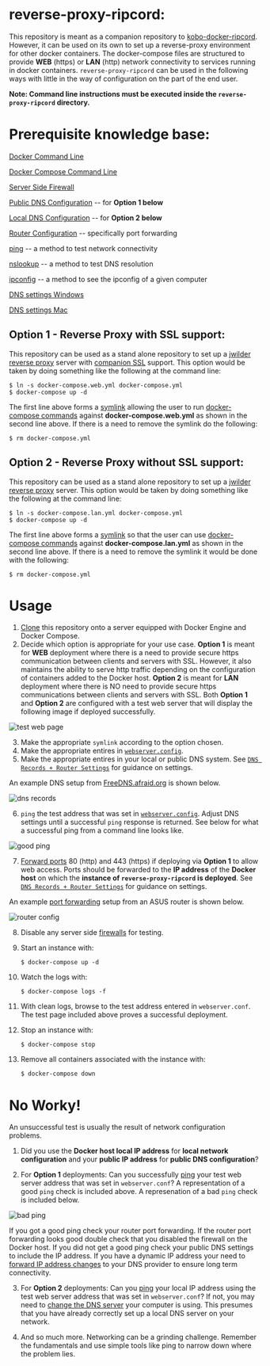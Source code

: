 # reverse-proxy-ripcord:
This repository is meant as a companion repository to [kobo-docker-ripcord](https://github.com/jpstaub/kobo-docker-ripcord).
However, it can be used on its own to set up a reverse-proxy environment for other docker containers. The docker-compose files are structured to provide **WEB** (https) or **LAN** (http) network connectivity to services running in docker containers. `reverse-proxy-ripcord` can be used in the following ways with little in the way of configuration on the part of the end user.

**Note: Command line instructions must be executed inside the `reverse-proxy-ripcord` directory.**

# Prerequisite knowledge base:
[Docker Command Line](https://docs.docker.com/engine/reference/commandline/cli/)

[Docker Compose Command Line](https://docs.docker.com/compose/reference/)

[Server Side Firewall](https://help.ubuntu.com/community/UFW)

[Public DNS Configuration](http://freedns.afraid.org/) -- for **Option 1 below**

[Local DNS Configuration](https://superuser.com/questions/45789/running-dns-locally-for-home-network) -- for **Option 2 below**

[Router Configuration](https://www.dd-wrt.com/wiki/index.php/Tutorials) -- specifically port forwarding

[ping](https://www.lifewire.com/ping-command-2618099) -- a method to test network connectivity 

[nslookup](https://www.lifewire.com/what-is-nslookup-817516) -- a method to test DNS resolution

[ipconfig](https://www.lifewire.com/what-is-nslookup-817516) -- a method to see the ipconfig of a given computer

[DNS settings Windows](https://www.windowscentral.com/how-change-your-pcs-dns-settings-windows-10)

[DNS settings Mac](http://osxdaily.com/2015/12/05/change-dns-server-settings-mac-os-x/)

## Option 1 - Reverse Proxy with SSL support:
This repository can be used as a stand alone repository to set up a [jwilder reverse proxy](https://github.com/jwilder/nginx-proxy) server with [companion SSL](https://github.com/JrCs/docker-letsencrypt-nginx-proxy-companion) support. This option would be taken by doing something like the following at the command line:
```
$ ln -s docker-compose.web.yml docker-compose.yml
$ docker-compose up -d
```
The first line above forms a [symlink](https://kb.iu.edu/d/abbe) allowing the user to run [docker-compose commands](https://docs.docker.com/compose/reference/) against **docker-compose.web.yml** as shown in the second line above. If there is a need to remove the symlink do the following:

    $ rm docker-compose.yml

## Option 2 - Reverse Proxy without SSL support:
This repository can be used as a stand alone repository to set up a [jwilder reverse proxy](https://github.com/jwilder/nginx-proxy) server. This option would be taken by doing something like the following at the command line:
```
$ ln -s docker-compose.lan.yml docker-compose.yml
$ docker-compose up -d
```
The first line above forms a [symlink](https://kb.iu.edu/d/abbe) so that the user can use [docker-compose commands](https://docs.docker.com/compose/reference/) against **docker-compose.lan.yml** as shown in the second line above. If there is a need to remove the symlink it would be done with the following:

    $ rm docker-compose.yml

# Usage
1. [Clone](https://help.github.com/articles/cloning-a-repository/) this repository onto a server equipped with Docker Engine and Docker Compose.
2. Decide which option is appropriate for your use case. **Option 1** is meant for **WEB** deployment where there is a need to provide secure https communication between clients and servers with SSL. However, it also maintains the ability to serve http traffic depending on the configuration of containers added to the Docker host. **Option 2** is meant for **LAN** deployment where there is NO need to provide secure https communications between clients and servers with SSL. Both **Option 1** and **Option 2** are configured with a test web server that will display the following image if deployed successfully. 

![test web page](./docs/test_web_page.PNG)

3. Make the appropriate `symlink` according to the option chosen.
4. Make the appropriate entires in [`webserver.config`](./webserver.config.txt).
5. Make the appropriate entires in your local or public DNS system. See [`DNS Records + Router Settings`](./docs/DNS_Records_+_Router_Settings.txt") for guidance on settings.

An example DNS setup from [FreeDNS.afraid.org](http://freedns.afraid.org/) is shown below.

![dns records](./docs/dns_records.PNG)

6. `ping` the test address that was set in [`webserver.config`](./webserver.config.txt). Adjust DNS settings until a successful `ping` response is returned. See below for what a successful ping from a command line looks like.

![good ping](./docs/good_ping_check.PNG)

7. [Forward ports](https://www.dd-wrt.com/wiki/index.php/Tutorials) 80 (http) and 443 (https) if deploying via **Option 1** to allow web access. Ports should be forwarded to the **IP address** of the **Docker host** on which the **instance of `reverse-proxy-ripcord` is deployed**. See [`DNS Records + Router Settings`](./docs/DNS_Records_+_Router_Settings.txt") for guidance on settings.

An example [port forwarding](https://www.dd-wrt.com/wiki/index.php/Port_Forwarding) setup from an ASUS router is shown below.

![router config](./docs/router_config.PNG)

8. Disable any server side [firewalls](https://help.ubuntu.com/community/UFW) for testing.
9. Start an instance with:

    ```$ docker-compose up -d```
    
10. Watch the logs with:

    ```$ docker-compose logs -f```
    
11. With clean logs, browse to the test address entered in `webserver.conf`. The test page included above proves a successful deployment.     
12. Stop an instance with:

    ```$ docker-compose stop```
    
13. Remove all containers associated with the instance with:

    ```$ docker-compose down```
    
# No Worky!
An unsuccessful test is usually the result of network configuration problems. 

1. Did you use the **Docker host local IP address** for **local network configuration** and your **public IP address** for **public DNS configuration**?

2. For **Option 1** deployments: Can you successfully [ping](https://www.lifewire.com/ping-command-2618099) your test web server address that was set in `webserver.conf`? A representation of a good `ping` check is included above. A represenation of a bad `ping` check is included below.

![bad ping](./docs/bad_ping_check.PNG)

If you got a good ping check your router port forwarding. If the router port forwarding looks good double check that you disabled the firewall on the Docker host. If you did not get a good ping check your public DNS settings to include the IP address. If you have a dynamic IP address your need to [forward IP address changes](https://freedns.afraid.org/guide/dd-wrt/) to your DNS provider to ensure long term connectivity.

3. For **Option 2** deployments: Can you [ping](https://www.lifewire.com/ping-command-2618099) your local IP address using the test web server address that was set in `webserver.conf`? If not, you may need to [change the DNS server](https://www.lifewire.com/how-to-change-dns-servers-in-windows-7-2626271) your computer is using. This presumes that you have already correctly set up a local DNS server on your network. 

4. And so much more. Networking can be a grinding challenge. Remember the fundamentals and use simple tools like ping to narrow down where the problem lies.
